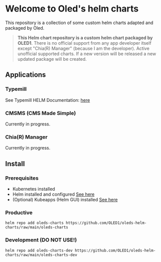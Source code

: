 # Welcome to **Oled's helm charts**
This repository is a collection of some custom helm charts adapted and packaged by Oled.

> **This Helm chart repository is a custom helm chart packaged by OLED1**.
> There is no official support from any app developer itself except "Chia(R) Manager" (because I am the developer).
> Active unofficial supported charts. If a new version will be released a new updated package will be created.

## Applications
### Typemill
See Typemill HELM Documentation: [here](https://github.com/OLED1/oleds-helm-charts/blob/main/helm-development/typemill/README.md)

### CMSMS (CMS Made Simple)
Currently in progress.

### Chia(R) Manager
Currently in progress.

## Install
### Prerequisites
- Kubernetes installed
- Helm installed and configured [See here](https://helm.sh/docs/intro/install/)
- (Optional) Kubeapps (Helm GUI) installed [See here](https://tanzu.vmware.com/developer/guides/kubeapps-gs/)

### Productive
```
helm repo add oleds-charts https://github.com/OLED1/oleds-helm-charts/raw/main/oleds-charts
```
### Development (DO NOT USE!)
```
helm repo add oleds-charts-dev https://github.com/OLED1/oleds-helm-charts/raw/main/oleds-charts-dev
```